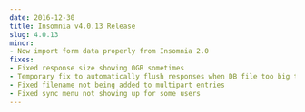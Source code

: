 ```yaml
---
date: 2016-12-30
title: Insomnia v4.0.13 Release
slug: 4.0.13
minor:
- Now import form data properly from Insomnia 2.0
fixes:
- Fixed response size showing 0GB sometimes
- Temporary fix to automatically flush responses when DB file too big to load (256GB)
- Fixed filename not being added to multipart entries
- Fixed sync menu not showing up for some users
---
```

